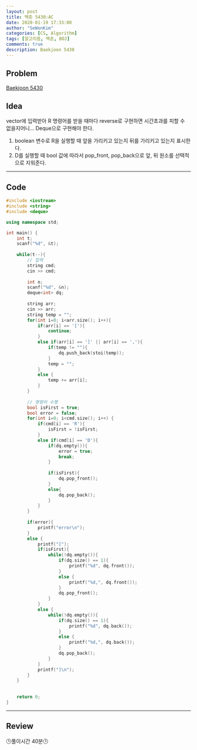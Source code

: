 ```yaml
---
layout: post
title: 백준 5430:AC
date: 2020-01-19 17:33:00
author: "SeWonKim"
categories: [CS, Algorithm]
tags: [알고리즘, 백준, BOJ]
comments: true
description: Baekjoon 5430
---
```


## Problem

[Baekjoon 5430](https://www.acmicpc.net/problem/5430)


## Idea

vector에 입력받아 R 명령어를 받을 때마다 reverse로 구현하면 시간초과를 피할 수 없을지어니... Deque으로 구현해야 한다.

1. boolean 변수로 R을 실행할 때 앞을 가리키고 있는지 뒤를 가리키고 있는지 표시한다.
2. D를 실행할 때 bool 값에 따라서 pop_front, pop_back으로 앞, 뒤 원소를 선택적으로 지워준다.

---

## Code
```cpp
#include <iostream>
#include <string>
#include <deque>

using namespace std;

int main() {
	int t;
	scanf("%d", &t);
	
	while(t--){
		// 입력 
		string cmd;
		cin >> cmd;
		
		int n;
		scanf("%d", &n);
		deque<int> dq;
		
		string arr;
		cin >> arr;
		string temp = "";
		for(int i=0; i<arr.size(); i++){
			if(arr[i] == '['){
				continue;
			}
			else if(arr[i] == ']' || arr[i] == ','){
				if(temp != ""){
					dq.push_back(stoi(temp));
				}
				temp = "";
			}
			else {
				temp += arr[i];
			}
		}
		
		// 명령어 수행
		bool isFirst = true;
		bool error = false;
		for(int i=0; i<cmd.size(); i++) {
			if(cmd[i] == 'R'){
				isFirst = !isFirst;
			}
			else if(cmd[i] == 'D'){
				if(dq.empty()){
					error = true;
					break;
				}
				
				if(isFirst){
					dq.pop_front();
				}
				else{
					dq.pop_back();
				}
			}
		}
		
		if(error){
			printf("error\n");
		}
		else {
			printf("[");
			if(isFirst){
				while(!dq.empty()){
					if(dq.size() == 1){
						printf("%d", dq.front());
					}
					else {
						printf("%d,", dq.front());
					}
					dq.pop_front();
				}
			}
			else {
				while(!dq.empty()){
					if(dq.size() == 1){
						printf("%d", dq.back());
					}
					else {
						printf("%d,", dq.back());
					}
					dq.pop_back();
				}
			}
			printf("]\n");
		}
	}
	
	
	return 0;
}
```
---

## Review
🕒풀이시간 40분🕒 
